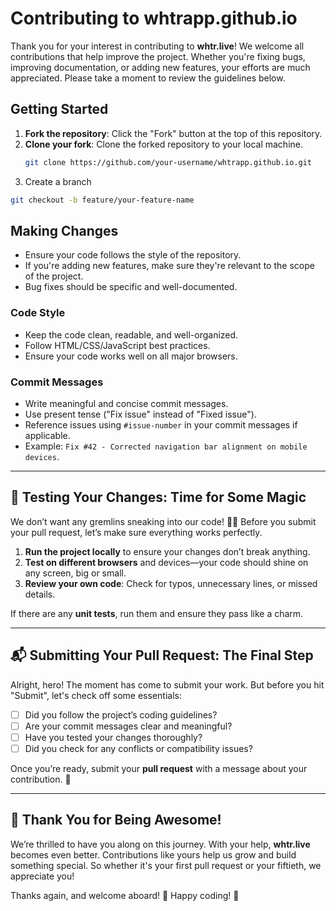 <!-- @format -->

# Contributing to whtrapp.github.io

Thank you for your interest in contributing to **whtr.live**! We welcome all contributions that help improve the project. Whether you're fixing bugs, improving documentation, or adding new features, your efforts are much appreciated. Please take a moment to review the guidelines below.

## Getting Started

1. **Fork the repository**: Click the "Fork" button at the top of this repository.
2. **Clone your fork**: Clone the forked repository to your local machine.
   ```bash
   git clone https://github.com/your-username/whtrapp.github.io.git
   ```
3. Create a branch

```bash
git checkout -b feature/your-feature-name
```

## Making Changes

- Ensure your code follows the style of the repository.
- If you're adding new features, make sure they're relevant to the scope of the project.
- Bug fixes should be specific and well-documented.

### Code Style

- Keep the code clean, readable, and well-organized.
- Follow HTML/CSS/JavaScript best practices.
- Ensure your code works well on all major browsers.

### Commit Messages

- Write meaningful and concise commit messages.
- Use present tense ("Fix issue" instead of "Fixed issue").
- Reference issues using `#issue-number` in your commit messages if applicable.
- Example: `Fix #42 - Corrected navigation bar alignment on mobile devices`.

---

## 🔬 Testing Your Changes: Time for Some Magic

We don’t want any gremlins sneaking into our code! 🧙‍♂️ Before you submit your pull request, let’s make sure everything works perfectly.

1. **Run the project locally** to ensure your changes don’t break anything.
2. **Test on different browsers** and devices—your code should shine on any screen, big or small.
3. **Review your own code**: Check for typos, unnecessary lines, or missed details.

If there are any **unit tests**, run them and ensure they pass like a charm.

---

## 📬 Submitting Your Pull Request: The Final Step

Alright, hero! The moment has come to submit your work. But before you hit "Submit", let's check off some essentials:

- [ ] Did you follow the project’s coding guidelines?
- [ ] Are your commit messages clear and meaningful?
- [ ] Have you tested your changes thoroughly?
- [ ] Did you check for any conflicts or compatibility issues?

Once you’re ready, submit your **pull request** with a message about your contribution. 🎉

---

## 🎉 Thank You for Being Awesome!

We’re thrilled to have you along on this journey. With your help, **whtr.live** becomes even better. Contributions like yours help us grow and build something special. So whether it's your first pull request or your fiftieth, we appreciate you!

Thanks again, and welcome aboard! 🌟 Happy coding! 🚀
